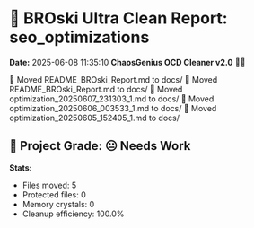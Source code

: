 # 🧹 BROski Ultra Clean Report: seo_optimizations
**Date:** 2025-06-08 11:35:10
**ChaosGenius OCD Cleaner v2.0** 🧠💜

📁 Moved README_BROski_Report.md to docs/
📁 Moved README_BROski_Report.md to docs/
📁 Moved optimization_20250607_231303_1.md to docs/
📁 Moved optimization_20250606_003533_1.md to docs/
📁 Moved optimization_20250605_152405_1.md to docs/

## 🧠 Project Grade: 😐 Needs Work
**Stats:**
- Files moved: 5
- Protected files: 0
- Memory crystals: 0
- Cleanup efficiency: 100.0%